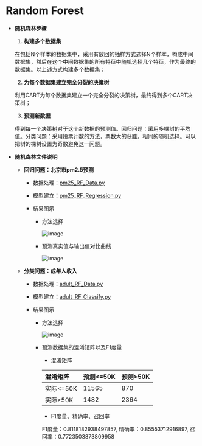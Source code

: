 # Random Forest

+ **随机森林步骤**

   1. **构建多个数据集**

    在包括N个样本的数据集中，采用有放回的抽样方式选择N个样本，构成中间数据集，然后在这个中间数据集的所有特征中随机选择几个特征，作为最终的数据集。以上述方式构建多个数据集；
    
   2. **为每个数据集建立完全分裂的决策树**
      
     利用CART为每个数据集建立一个完全分裂的决策树，最终得到多个CART决策树；
     
   3. **预测新数据**
   
     得到每一个决策树对于这个新数据的预测值。回归问题：采用多棵树的平均值。分类问题：采用投票计数的方法，票数大的获胜，相同的随机选择。可以把树的棵树设置为奇数避免这一问题。

+ **随机森林文件说明**

  + **回归问题：北京市pm2.5预测**
  
     + 数据处理：[pm25_RF_Data.py](https://github.com/Anfany/Machine-Learning-for-Beginner-by-Python3/blob/master/Bagging/Random_Forest/pm25_RF_Data.py)
     
     + 模型建立：[pm25_RF_Regression.py](https://github.com/Anfany/Machine-Learning-for-Beginner-by-Python3/blob/master/Bagging/Random_Forest/pm25_RF_Regression.py)
     
     + 结果图示
     
         * 方法选择
       
           ![image](https://github.com/Anfany/Machine-Learning-for-Beginner-by-Python3/blob/master/Bagging/Random_Forest/method.jpg) 
  
        * 预测真实值与输出值对比曲线 
     
           ![image](https://github.com/Anfany/Machine-Learning-for-Beginner-by-Python3/blob/master/Bagging/Random_Forest/duibi.jpg)
         
  
  
  + **分类问题：成年人收入**
    
     + 数据处理：[adult_RF_Data.py](https://github.com/Anfany/Machine-Learning-for-Beginner-by-Python3/blob/master/Bagging/Random_Forest/adult_RF_Data.py)
     
     + 模型建立：[adult_RF_Classify.py](https://github.com/Anfany/Machine-Learning-for-Beginner-by-Python3/blob/master/Bagging/Random_Forest/adult_RF_Classify.py)
     
     + 结果图示
     
         * 方法选择
       
           ![image](https://github.com/Anfany/Machine-Learning-for-Beginner-by-Python3/blob/master/Bagging/Random_Forest/method_adult1.jpg) 
  
        * 预测数据集的混淆矩阵以及F1度量
        
           * 混淆矩阵
   
           |  混淆矩阵 | 预测<=50K | 预测>50K |
           |:-------|:-------|:-------|
           | 实际<=50K |   11565  |   870    |
           |  实际>50K |    1482  |   2364   |

           
           * F1度量、精确率、召回率
           
           F1度量：0.8118182938497857, 精确率：0.85553712916897, 召回率：0.7723503873809958
           
           
     
         
     

